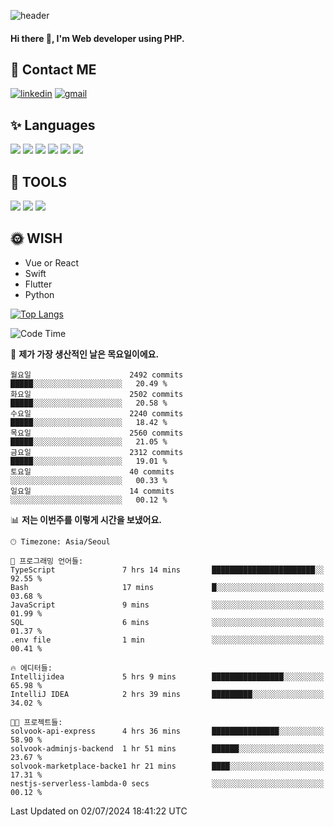 ![header](https://capsule-render.vercel.app/api?type=waving&color=auto&height=300&section=header&text=Elin&fontSize=90&animation=twinkling)

#### Hi there 👋, I'm <b>Web developer</b> using PHP. ####

<!--
- 🔭 I’m currently working on Uniwill
- 🌱 I’m currently learning Vue or React or Python.
-->

<!---#### I am PHP developer --->

## 💌 Contact ME ###
[<img src='https://img.shields.io/badge/-EunjiKo-%230A66C2?style=flat-square&logo=LinkedIn&logoColor=white' alt='linkedin'>](https://www.linkedin.com/in/https://www.linkedin.com/in/eunji-ko-00a907164//)  [<img src='https://img.shields.io/badge/-einee214%40gmail.com-%23EA4335?style=flat-square&logo=Gmail&logoColor=white' alt='gmail'>](einee214@gmail.com)  


## ✨ Languages
<img src='https://img.shields.io/badge/-PHP-%23777BB4?style=for-the-badge&logo=PHP&logoColor=white'> <img src='https://img.shields.io/badge/-Laravel-%23FF2D20?style=for-the-badge&logo=Laravel&logoColor=white'> <img src='https://img.shields.io/badge/Jquery-%230769AD?style=for-the-badge&logo=Jquery&logoColor=white'> <img src='https://img.shields.io/badge/CSS3-%231572B6?style=for-the-badge&logo=CSS3&logoColor=white'> <img src='https://img.shields.io/badge/Bootstrap-%237952B3?style=for-the-badge&logo=Bootstrap&logoColor=white' > <img src='https://img.shields.io/badge/MySQL-%234479A1?style=for-the-badge&logo=MySQL&logoColor=white' >

## 🌷 TOOLS
<img src='https://img.shields.io/badge/PHPSTORM-%23000000?style=for-the-badge&logo=PhpStorm&logoColor=white' > <img src='https://img.shields.io/badge/GitLab-%23FCA121?style=for-the-badge&logo=GitLab&logoColor=white' > <img src='https://img.shields.io/badge/GitHub-%23181717?style=for-the-badge&logo=GitHub&logoColor=white'>


## 🌞 WISH
- Vue or React
- Swift
- Flutter
- Python


[![Top Langs](https://github-readme-stats.vercel.app/api/top-langs/?username=ein214&layout=compact)](https://github.com/anuraghazra/github-readme-stats)

<!--START_SECTION:waka-->
![Code Time](http://img.shields.io/badge/Code%20Time-3%2C604%20hrs%2015%20mins-blue)

📅 **제가 가장 생산적인 날은 목요일이에요.** 

```text
월요일                      2492 commits        █████░░░░░░░░░░░░░░░░░░░░   20.49 % 
화요일                      2502 commits        █████░░░░░░░░░░░░░░░░░░░░   20.58 % 
수요일                      2240 commits        █████░░░░░░░░░░░░░░░░░░░░   18.42 % 
목요일                      2560 commits        █████░░░░░░░░░░░░░░░░░░░░   21.05 % 
금요일                      2312 commits        █████░░░░░░░░░░░░░░░░░░░░   19.01 % 
토요일                      40 commits          ░░░░░░░░░░░░░░░░░░░░░░░░░   00.33 % 
일요일                      14 commits          ░░░░░░░░░░░░░░░░░░░░░░░░░   00.12 % 
```


📊 **저는 이번주를 이렇게 시간을 보냈어요.** 

```text
🕑︎ Timezone: Asia/Seoul

💬 프로그래밍 언어들: 
TypeScript               7 hrs 14 mins       ███████████████████████░░   92.55 % 
Bash                     17 mins             █░░░░░░░░░░░░░░░░░░░░░░░░   03.68 % 
JavaScript               9 mins              ░░░░░░░░░░░░░░░░░░░░░░░░░   01.99 % 
SQL                      6 mins              ░░░░░░░░░░░░░░░░░░░░░░░░░   01.37 % 
.env file                1 min               ░░░░░░░░░░░░░░░░░░░░░░░░░   00.41 % 

🔥 에디터들: 
Intellijidea             5 hrs 9 mins        ████████████████░░░░░░░░░   65.98 % 
IntelliJ IDEA            2 hrs 39 mins       █████████░░░░░░░░░░░░░░░░   34.02 % 

🐱‍💻 프로젝트들: 
solvook-api-express      4 hrs 36 mins       ███████████████░░░░░░░░░░   58.90 % 
solvook-adminjs-backend  1 hr 51 mins        ██████░░░░░░░░░░░░░░░░░░░   23.67 % 
solvook-marketplace-backe1 hr 21 mins        ████░░░░░░░░░░░░░░░░░░░░░   17.31 % 
nestjs-serverless-lambda-0 secs              ░░░░░░░░░░░░░░░░░░░░░░░░░   00.12 % 
```


 Last Updated on 02/07/2024 18:41:22 UTC
<!--END_SECTION:waka-->

<!---![GitHub stats](https://github-readme-stats.vercel.app/api?username=ein214&show_icons=true&theme=dracula)  --->



